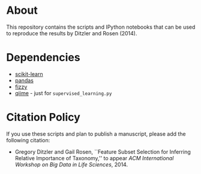 # About

This repository contains the scripts and IPython notebooks that can be used to reproduce the results by Ditzler and Rosen (2014). 

# Dependencies 

* [scikit-learn](http://scikit-learn.org/stable/)
* [pandas](http://pandas.pydata.org/)
* [fizzy](https://github.com/EESI/Fizzy)
* [qiime](http://qiime.org/) - just for `supervised_learning.py` 

# Citation Policy 

If you use these scripts and plan to publish a manuscript, please add the following citation: 

* Gregory Ditzler and Gail Rosen, ``Feature Subset Selection for Inferring Relative Importance of Taxonomy,'' to appear *ACM International Workshop on Big Data in Life Sciences*, 2014.

